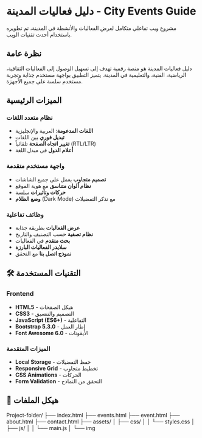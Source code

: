 # دليل فعاليات المدينة - City Events Guide

مشروع ويب تفاعلي متكامل لعرض الفعاليات والأنشطة في المدينة، تم تطويره باستخدام أحدث تقنيات الويب.

## نظرة عامة

دليل فعاليات المدينة هو منصة رقمية تهدف إلى تسهيل الوصول إلى الفعاليات الثقافية، الرياضية، الفنية، والتعليمية في المدينة. يتميز التطبيق بواجهة مستخدم جذابة وتجربة مستخدم سلسة على جميع الأجهزة.

##  الميزات الرئيسية

###  نظام متعدد اللغات
- **اللغات المدعومة**: العربية والإنجليزية
- **تبديل فوري** بين اللغات
- **تغيير اتجاه الصفحة** تلقائياً (RTL/LTR)
- **أعلام الدول** في مبدل اللغة

###  واجهة مستخدم متقدمة
- **تصميم متجاوب** يعمل على جميع الشاشات
- **نظام ألوان متناسق** مع هوية الموقع
- **حركات وتأثيرات** سلسة
- **وضع الظلام** (Dark Mode) مع تذكر التفضيلات

###  وظائف تفاعلية
- **عرض الفعاليات** بطريقة جذابة
- **نظام تصفية** حسب التصنيف والتاريخ
- **بحث متقدم** في الفعاليات
- **سلايدر الفعاليات البارزة**
- **نموذج اتصل بنا** مع التحقق

## 🛠 التقنيات المستخدمة

### Frontend
- **HTML5** - هيكل الصفحات
- **CSS3** - التصميم والتنسيق
- **JavaScript (ES6+)** - التفاعلية
- **Bootstrap 5.3.0** - إطار العمل
- **Font Awesome 6.0** - الأيقونات

### الميزات المتقدمة
- **Local Storage** - حفظ التفضيلات
- **Responsive Grid** - تخطيط متجاوب
- **CSS Animations** - الحركات
- **Form Validation** - التحقق من النماذج

## 📁 هيكل الملفات
Project-folder/
├── index.html
├── events.html
├── event.html
├── about.html
├── contact.html
├── assets/
│   ├── css/
│   │   └── styles.css
│   ├── js/
│   │   └── main.js
│   └── img
